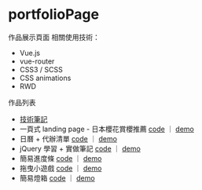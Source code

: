 # portfolioPage

作品展示頁面
相關使用技術：

* Vue.js
* vue-router 
* CSS3 / SCSS
* CSS animations
* RWD

作品列表
 * <a href="https://carlanote.com/" target="_blank">技術筆記</a>
 * 一頁式 landing page - 日本櫻花賞櫻推薦 <a href="https://github.com/second9040/portfolio/tree/master/%5BVue%5D%20Cheery%20in%20Japan" target="_blank">code</a> ｜ <a href="https://second9040.github.io/portfolio/%5BVue%5D%20Cheery%20in%20Japan/cherryJapan.html" target="_blank">demo</a>
 *  日曆 + 代辦清單 <a href="https://github.com/second9040/portfolio/tree/master/%5BReact%5D%20SimpleToDoList" target="_blank">code</a> ｜ <a href="https://second9040.github.io/portfolio/%5BReact%5D%20SimpleToDoList/SimpleToDoList.html" target="_blank">demo</a>
 * jQuery 學習 + 實做筆記 <a href="https://github.com/second9040/portfolio/tree/master/%5BJQuery%5D%20Bootstrap%20%2B%20jQuery%20note" target="_blank">code</a> ｜ <a href="https://second9040.github.io/portfolio/[JQuery]%20Bootstrap%20+%20jQuery%20note/Bootstrap%20+%20jQuery%20note.html" target="_blank">demo</a>
 * 簡易進度條 <a href="https://github.com/second9040/portfolio/tree/master/%5BReact%5D%20ProgressBar" target="_blank">code</a> ｜ <a href="https://second9040.github.io/portfolio/[React]%20ProgressBar/ProgressBar.html" target="_blank">demo</a>
 * 拖曳小遊戲 <a href="https://github.com/second9040/test0917" target="_blank">code</a> ｜ <a href="https://second9040.github.io/test0917/DragDIV.html" target="_blank">demo</a>
 * 簡易燈箱 <a href="https://github.com/second9040/portfolio/tree/master/%5BVue%5D%20LightBox" target="_blank">code</a> ｜ <a href="https://second9040.github.io/portfolio/[Vue]%20LightBox/LightBox.html" target="_blank">demo</a>
